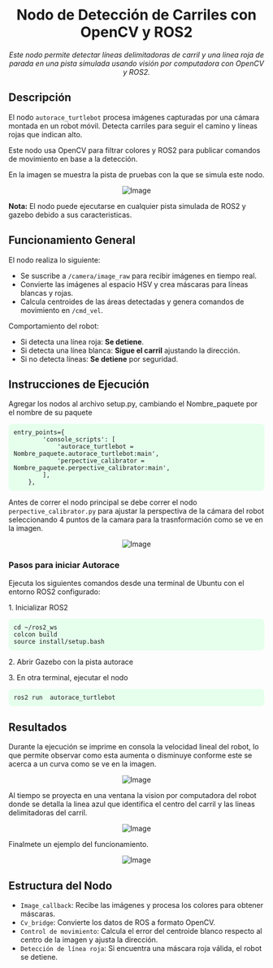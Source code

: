 <h1 align="center">Nodo de Detección de Carriles con OpenCV y ROS2</h1>

<p align="center">
  <i>Este nodo permite detectar líneas delimitadoras de carril y una linea roja de parada en una pista simulada usando visión por computadora con OpenCV y ROS2.</i>
</p>

<h2>Descripción</h2>
<p>El nodo <code>autorace_turtlebot</code> procesa imágenes capturadas por una cámara montada en un robot móvil. Detecta carriles para seguir el camino y líneas rojas que indican alto.</p>

<p>Este nodo usa OpenCV para filtrar colores y ROS2 para publicar comandos de movimiento en base a la detección.</p>
<p>En la imagen se muestra la pista de pruebas con la que se simula este nodo.</p>
<p align="center">
  <img src="https://github.com/user-attachments/assets/fd40699b-a204-4df4-9024-701d6c06271a" alt="Image">
</p>
<p><strong>Nota:</strong> El nodo puede ejecutarse en cualquier pista simulada de ROS2 y gazebo debido a sus caracteristicas.</p>

<h2>Funcionamiento General</h2>

<p>El nodo realiza lo siguiente:</p>
<ul>
  <li>Se suscribe a <code>/camera/image_raw</code> para recibir imágenes en tiempo real.</li>
  <li>Convierte las imágenes al espacio HSV y crea máscaras para líneas blancas y rojas.</li>
  <li>Calcula centroides de las áreas detectadas y genera comandos de movimiento en <code>/cmd_vel</code>.</li>
</ul>

<p>Comportamiento del robot:</p>
<ul>
  <li>Si detecta una línea roja: <strong>Se detiene</strong>.</li>
  <li>Si detecta una línea blanca: <strong>Sigue el carril</strong> ajustando la dirección.</li>
  <li>Si no detecta líneas: <strong>Se detiene</strong> por seguridad.</li>
</ul>

<h2>Instrucciones de Ejecución</h2>
<p>Agregar los nodos al archivo setup.py, cambiando el Nombre_paquete por el nombre de su paquete</p> 
<pre style="background-color:#e6ffed;padding:10px;border-radius:8px;">
<code>entry_points={
        'console_scripts': [
            'autorace_turtlebot = Nombre_paquete.autorace_turtlebot:main',
            'perpective_calibrator = Nombre_paquete.perpective_calibrator:main',
        ],
    },
</code></pre>
<p>Antes de correr el nodo principal se debe correr el nodo <code>perpective_calibrator.py</code> para ajustar la perspectiva de la cámara del robot seleccionando 4 puntos de la camara para la trasnformación como se ve en la imagen.</p>
<p align="center">
  <img src="https://github.com/user-attachments/assets/a262f33b-dda5-4f06-bc2f-07521bf875cf" alt="Image">
</p>

<h3>Pasos para iniciar Autorace</h3>
<p>Ejecuta los siguientes comandos desde una terminal de Ubuntu con el entorno ROS2 configurado:</p>
<p>1. Inicializar ROS2</p>
<pre style="background-color:#e6ffed;padding:10px;border-radius:8px;">
<code>cd ~/ros2_ws
colcon build
source install/setup.bash
</code></pre>

<p>2. Abrir Gazebo con la pista autorace</p>

<p>3. En otra terminal, ejecutar el nodo</p>
<pre style="background-color:#e6ffed;padding:10px;border-radius:8px;">
<code>ros2 run <NOMBRE_DEL_PAQUETE> autorace_turtlebot</code></pre>

<h2>Resultados</h2>
<p>Durante la ejecución se imprime en consola la velocidad lineal del robot, lo que permite observar como esta aumenta o disminuye conforme este se acerca a un curva como se ve en la imagen.</p>
<p align="center">
  <img src="https://github.com/user-attachments/assets/d62b9711-ddc9-4415-934a-69d80fde2bdb" alt="Image">
</p>

<p>Al tiempo se proyecta en una ventana la vision por computadora del robot donde se detalla la linea azul que identifica el centro del carril y las lineas delimitadoras del carril.</p>
<p align="center">
  <img src="https://github.com/user-attachments/assets/1ded62cf-f172-4afd-aef9-7ff4ea79798f" alt="Image">
</p>

<p>Finalmete un ejemplo del funcionamiento.</p>
<p align="center">
  <img src="https://github.com/user-attachments/assets/1a860bb9-a803-44a2-b5bf-6f1714ff0252" alt="Image">
</p>

<h2>Estructura del Nodo</h2>
<ul>
  <li><code>Image_callback</code>: Recibe las imágenes y procesa los colores para obtener máscaras.</li>
  <li><code>Cv_bridge</code>: Convierte los datos de ROS a formato OpenCV.</li>
  <li><code>Control de movimiento</code>: Calcula el error del centroide blanco respecto al centro de la imagen y ajusta la dirección.</li>
  <li><code>Detección de línea roja</code>: Si encuentra una máscara roja válida, el robot se detiene.</li>
</ul>

